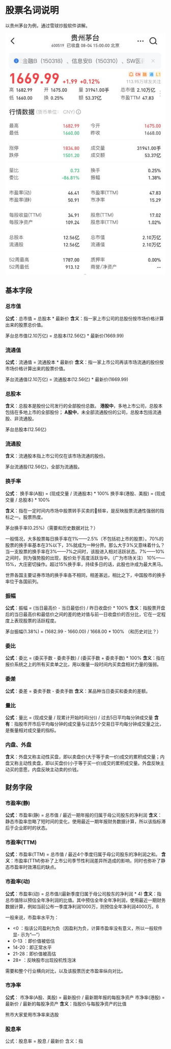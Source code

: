 # 股票名词说明

以贵州茅台为例，通过雪球炒股软件讲解。

![](./imgs/1.png)

## 基本字段

### 总市值

**公式**：总市值 = 总股本 * 最新价
**含义**：指一家上市公司的总股份按市场价格计算出来的股票总价值。

茅台总市值(2.10万亿) = 总股本(12.56亿) * 最新价(1669.99)

### 流通值

**公式**：流通值 = 流通股本 * 最新价
**含义**：指一家上市公司再该市场流通的股份按市场价格计算出来的股票价值。

茅台流通值(2.10万亿) = 流通股本(12.56亿) * 最新价(1669.99)

### 总股本

**含义**：总股本是股份公司发行的全部股份总数。
**港股中**，多地上市公司，总股本包括在多地上市的全部股份；
**A股中**，未全部流通股份的公司，总股本包括流通股、非流通股。

茅台总股本(12.56亿)

### 流通股

**含义**：流通股本指上市公司仅在该市场流通的股份。

茅台流通股(12.56亿)，全部为流通股。

### 换手率
**公式**：
换手率(A股) = (现成交量 / 流通股本) * 100%
换手率(港股、美股) = (现成交量 / 总股本) * 100%

**含义**：指在一定时间内市场中股票转手买卖的频率，是反映股票流通性强弱的指标之一。股票热度。

茅台换手率(0.25%)（需要和历史数据对比？）

一般情况，大多股票每日换手率在1%——2.5%（不包括初上市的股票）。70%的股票的换手率基本在3%以下，3%就成为一种分界。那么大于3%又意味着什么？当一支股票的换手率在3%——7%之间时，该股进入相对活跃状态。7%——10%之间时，则为强势股的出现，股价处于高度活跃当中。（广为市场关注）
10%——15%，大庄密切操作。超过15%换手率，持续多日的话，此股也许成为最大黑马。

世界各国主要证券市场的换手率各不相同，相差甚远，相比之下，中国股市的换手率位于各国前列。

### 振幅

**公式**：振幅 = (当日最高价 - 当日最低价) / 昨日收盘价 * 100%
**含义**：指股票开盘后的当日最高价和最低价之间的差的绝对值与前一日收盘价的百分比，它在一定程度上表现股票的活跃程度。

茅台振幅(1.38%) = (1682.99 - 1660.00) / 1668.00 * 100% （和历史对比？）

### 委比

**公式**：委比 = (委买手数 - 委卖手数) / (委买手数 + 委卖手数) * 100%
**含义**：指在报价系统之上的所有买卖单之比，用以衡量一段时间内买卖盘相对力量的强弱。


### 委差

**公式**：委差 = 委卖手数 - 委卖手数
**含义**：某品种当日委买和委卖的差额。

### 量比

**公式**：量比 = (现成交量 / 现累计开始时间(分)) / 过去5日平均每分钟成交量
**含有**：指股市开市后平均每分钟的成交量与过去5个交易日平均每分钟成交量之比，是衡量相对成交量的指标。

### 内盘、外盘

**含义**：外盘又称主动性买盘，即以卖盘价(大于等于卖一价)成交的累积成交量；内盘又称主动性卖盘，即以买盘价(小于等于买一价)成交的累积成交量。外盘反映主动买的意愿，内盘反映主动卖的价钱。

## 财务字段

### 市盈率(静)

**公式**：市盈率(静) = 总市值 / 最近一期年报的归属于母公司股东的净利润
**含义**：静态市盈率忽略了短时间的变化，使用最近一期年报财务数据计算，所以该指标滞后于企业即时的状态。

### 市盈率(TTM)

**公式**：市盈率(TTM) = 总市值 / 最近4个季度归属于母公司股东的净利润之和。
**含义**：市盈率(TTM)弥补了上市公司季节性利润差异所造成的影响，同时也弥补了静态市盈率时效滞后的缺点。

### 市盈率(动)

**公式**：市盈率(动) = 总市值/(最新季度归属于母公司股东的净利润 * 4)
**含义**：指总市值除以预估全年净利润的比值。其中预估全年全年净利润，使用最近一期财务数据计算，例如当前公布一季度净利润1000万，则预估全年净利润4000万。ß

一般来说，市盈率水平为：
- <0 ：指该公司盈利为负（因盈利为负，计算市盈率没有意义，所以一般软件显- 示为“—”）
- 0-13 ：即价值被低估
- 14-20：即正常水平
- 21-28：即价值被高估
- 28+ ：反映股市出现投机性泡沫

需要和整个行业横向对比，以及该股票历史市盈率纵向对比。

### 市净率

**公式**：
市净率(A股、美股) = 最新股价 / 最新期年报的每股净资产
市净率(港股) = 最新价 / 最新的每股净资产
**含义**：指股价与每股净资产的比值

熊市大家爱用市净率来选股

### 股息率

公式：股息率 = 股息 / 最新价
含义：指